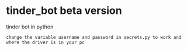 # tinder_bot beta version
tinder bot in python

```
change the variable username and password in secrets.py to work and where the driver is in your pc
```
